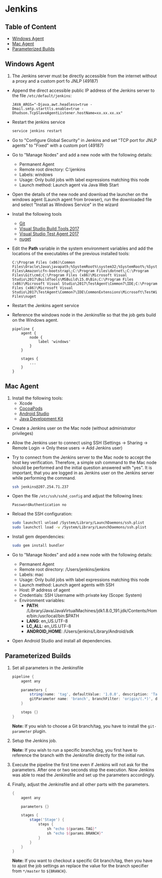 Jenkins
=======

## Table of Content

- [Windows Agent](#windows-agent)
- [Mac Agent](#mac-agent)
- [Parameterized Builds](#parameterized-builds)

## Windows Agent

1. The Jenkins server must be directly accessible from the internet without a proxy and a custom port fo JNLP (49187)

- Append the direct accessible public IP address of the Jenkins server to the file `/etc/default/jenkins`:

    ```
    JAVA_ARGS="-Djava.awt.headless=true -Dmail.smtp.starttls.enable=true -Dhudson.TcpSlaveAgentListener.hostName=xx.xx.xx.xx"
    ```

- Restart the jenkins service

    ```bash
    service jenkins restart
    ```

- Go to "Configure Global Security" in Jenkins and set "TCP port for JNLP agents" to "Fixed" with a custom port (49187)

- Go to "Manage Nodes" and add a new node with the following details:
    - Permanent Agent
    - Remote root directory: C:\jenkins
    - Labels: windows
    - Usage: Only build jobs with label expressions matching this node
    - Launch method: Launch agent via Java Web Start

- Open the details of the new node and download the launcher on the windows agent (Launch agent from browser), run the downloaded file and select "Install as Windows Service" in the wizard

- Install the following tools
    - [Git](https://git-scm.com/)
    - [Visual Studio Build Tools 2017](https://visualstudio.microsoft.com/)
    - [Visual Studio Test Agent 2017](https://visualstudio.microsoft.com/)
    - [nuget](https://www.nuget.org/)

- Edit the **Path** variable in the system environment variables and add the locations of the executables of the previous installed tools:

    ```
    C:\Program Files (x86)\Common Files\Oracle\Java\javapath;%SystemRoot%\system32;%SystemRoot%;%SystemRoot%\System32\Wbem;%SYSTEMROOT%\System32\WindowsPowerShell\v1.0\;C:\Program Files\Amazon\cfn-bootstrap\;C:\Program Files\dotnet\;C:\Program Files\Git\cmd;C:\Program Files (x86)\Microsoft Visual Studio\2017\BuildTools\MSBuild\15.0\Bin;C:\Program Files (x86)\Microsoft Visual Studio\2017\TestAgent\Common7\IDE;C:\Program Files (x86)\Microsoft Visual Studio\2017\TestAgent\Common7\IDE\CommonExtensions\Microsoft\TestWindow;C:\Program Files\nuget
    ```

- Restart the Jenkins agent service

- Reference the windows node in the Jenkinsfile so that the job gets build on the Windows agent.

    ```
    pipeline {
        agent {
            node {
                label 'windows'
            }
        }

        stages {
            ...
        }
    }
    ```

## Mac Agent

1. Install the following tools:
    - Xcode
    - [CocoaPods](https://cocoapods.org/)
    - [Android Studio](https://developer.android.com/studio/)
    - [Java Development Kit](https://www.java.com/)

- Create a Jenkins user on the Mac node (without administrator privileges)

- Allow the Jenkins user to connect using SSH (Settings -> Sharing -> Remote Login -> Only these users -> Add Jenkins user)

- Try to connect from the Jenkins server to the Mac node to accept the host key verification. Therefore, a simple ssh command to the Mac node should be performed and the initial question answered with "yes". It is important, that you are logged in as Jenkins user on the Jenkins server while performing the command.

    ```bash
    ssh jenkins@207.254.71.237
    ```

- Open the file `/etc/ssh/sshd_config` and adjust the following lines:

    ```
    PasswordAuthentication no
    ```

- Reload the SSH configuration:

    ```bash
    sudo launchctl unload /System/Library/LaunchDaemons/ssh.plist
    sudo launchctl load -w /System/Library/LaunchDaemons/ssh.plist
    ```

- Install gem dependencies:

    ```bash
    sudo gem install bundler
    ```

- Go to "Manage Nodes" and add a new node with the following details:
    - Permanent Agent
    - Remote root directory: /Users/jenkins/jenkins
    - Labels: mac
    - Usage: Only build jobs with label expressions matching this node
    - Launch method: Launch agent agents with SSH
    - Host: IP address of agent
    - Credentials: SSH Username with private key (Scope: System)
    - Environment variables:
        - **PATH**: /Library/Java/JavaVirtualMachines/jdk1.8.0_191.jdk/Contents/Home/bin:/usr/local/bin:$PATH
        - **LANG**: en_US.UTF-8
        - **LC_ALL**: en_US.UTF-8
        - **ANDROID_HOME**: /Users/jenkins/Library/Android/sdk

- Open Android Studio and install all dependencies.

## Parameterized Builds

1. Set all parameters in the Jenkinsfile

    ```groovy
    pipeline {
        agent any

        parameters {
            string(name: 'tag', defaultValue: '1.0.0', description: 'Tag')
            gitParameter name: 'branch', branchFilter: 'origin/(.*)', defaultValue: 'master', type: 'PT_BRANCH'
        }

        steps {}
    }
    ```

    **Note:** If you wish to choose a Git branch/tag, you have to install the `git-parameter` plugin.

2. Setup the Jenkins job.

    **Note:** If you wish to run a specific branch/tag, you first have to reference the branch with the Jenkinsfile directly for the initial run.

3. Execute the pipeline the first time even if Jenkins will not ask for the parameters. After one or two seconds stop the execution. Now Jenkins was able to read the Jenkinsfile and set up the parameters accordingly.

4. Finally, adjust the Jenkinsfile and all other parts with the parameters.

    ```groovy
    {
        agent any

        parameters {}

        stages {
            stage('Stage') {
                steps {
                    sh "echo ${params.TAG}"
                    sh "echo ${params.BRANCH}"
                }
            }
        }
    }
    ```

    **Note:** If you want to checkout a specific Git branch/tag, then you have to ajust the job settings an replace the value for the branch specifier from `*/master` to `${BRANCH}`.
